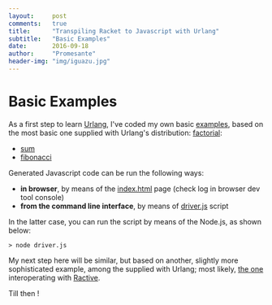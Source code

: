 ```yaml
---
layout:     post
comments:   true
title:      "Transpiling Racket to Javascript with Urlang"
subtitle:   "Basic Examples"
date:       2016-09-18
author:     "Promesante"
header-img: "img/iguazu.jpg"
---
```

# Basic Examples

As a first step to learn [Urlang](https://github.com/soegaard/urlang), I've coded my own basic [examples](https://github.com/promesante/urlang-examples/), based on the most basic one supplied with Urlang's distribution: [factorial](https://github.com/soegaard/urlang/blob/master/urlang-examples/demo-fact.rkt):

* [sum](https://github.com/promesante/urlang-examples/blob/master/demo-sum.rkt)
* [fibonacci](https://github.com/promesante/urlang-examples/blob/master/demo-fibo.rkt)

Generated Javascript code can be run the following ways:

* **in browser**, by means of the [index.html](https://github.com/promesante/urlang-examples/blob/master/index.html) page (check log in browser dev tool console)
* **from the command line interface**, by means of [driver.js](https://github.com/promesante/urlang-examples/blob/master/driver.js) script

In the latter case, you can run the script by means of the Node.js, as shown below:

```
> node driver.js
```

My next step here will be similar, but based on another, slightly more sophisticated example, among the supplied with Urlang; most likely, [the one]() interoperating with [Ractive](http://www.ractivejs.org/).

Till then !
